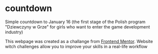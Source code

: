 # countdown
Simple countdown to January 16 (the first stage of the Polish program "Dziewczyny w Grze" for girls who want to enter the game development industry)


This webpage was created as a challange from [Frontend Mentor](https://www.frontendmentor.io). Website witch challenges allow you to improve your skills in a real-life workflow
